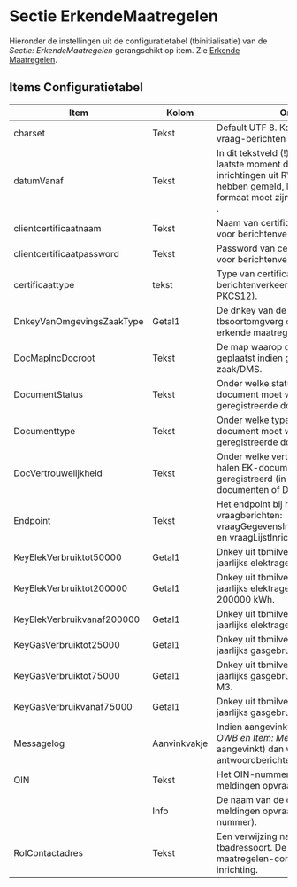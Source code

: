 # Sectie ErkendeMaatregelen

Hieronder de instellingen uit de configuratietabel (tbinitialisatie) van de _Sectie: ErkendeMaatregelen_ gerangschikt op item. Zie [Erkende Maatregelen](../../probleemoplossing/programmablokken/erkende_maatregelen.md).

## Items Configuratietabel

| Item                       | Kolom        | Omschrijving                                                             |
|----------------------------|--------------|--------------------------------------------------------------------------|
| charset                    | Tekst        | Default UTF 8. Komt bovenaan de xml-vraag-berichten te staan.            |
| datumVanaf                 | Tekst        | In dit tekstveld (!) komt datum/tijd van het laatste moment dat OpenWave de lijst met inrichtingen uit RVO die nieuwe matregelen hebben gemeld, heeft opgehaald. Het formaat moet zijn: yyyy-MM-ddTHH:mm:ss . |
| clientcertificaatnaam      | Tekst        | Naam van certificaat dat gebruikt wordt voor berichtenverkeer met RVO.   |
| clientcertificaatpassword  | Tekst        | Password van certificaat dat gebruikt wordt voor berichtenverkeer met RVO. |
| certificaattype            | tekst        | Type van certificaat dat gebruikt wordt voor berichtenverkeer met RVO (default PKCS12). |
| DnkeyVanOmgevingsZaakType  | Getal1       | De dnkey van de soort omgevingszaak uit tbsoortomgverg die geldt voor de melding erkende maatregelen. |
| DocMapIncDocroot           | Tekst        | De map waarop de PDF moet worden geplaatst indien geen spraken van StUF zaak/DMS. |
| DocumentStatus             | Tekst        | Onder welke status het op te halen EK-document moet worden geregistreerd (in geregistreerde documenten of DMS). |
| Documenttype               | Tekst        | Onder welke type het op te halen EK-document moet worden geregistreerd (in geregistreerde documenten of DMS). |
| DocVertrouwelijkheid       | Tekst        | Onder welke vertrouwelijkheid het op te halen EK-document moet worden geregistreerd (in geregistreerde documenten of DMS). |
| Endpoint                   | Tekst        | Het endpoint bij het RVO voor de vraagberichten: vraagGegevensIndividueleInrichtingRequest en vraagLijstInrichtingIDsRequest. |
| KeyElekVerbruiktot50000    | Getal1       | Dnkey uit tbmilverbruikcat die staat voor jaarlijks elektragebruik tot 50000 kWh. |
| KeyElekVerbruiktot200000   | Getal1       | Dnkey uit tbmilverbruikcat die staat voor jaarlijks elektragebruik van 50000 kWh tot 200000 kWh. |
| KeyElekVerbruikvanaf200000 | Getal1       | Dnkey uit tbmilverbruikcat die staat voor jaarlijks elektragebruik vanaf 200000 kWh. |
| KeyGasVerbruiktot25000     | Getal1       | Dnkey uit tbmilverbruikcat die staat voor jaarlijks gasgebruik tot 25000 M3. |
| KeyGasVerbruiktot75000     | Getal1       | Dnkey uit tbmilverbruikcat die staat voor jaarlijks gasgebruik vanaf 25000 tot 75000 M3. |
| KeyGasVerbruikvanaf75000   | Getal1       | Dnkey uit tbmilverbruikcat die staat voor jaarlijks gasgebruik vanaf 75000 M3. |
| Messagelog                 | Aanvinkvakje | Indien aangevinkt (en de instelling _Sectie: OWB en Item: MessageLog_ staat ook aangevinkt) dan worden de vraag- en antwoordberichten gelogd in tbmessagelog. |
| OIN                        | Tekst        | Het OIN-nummer van de organisatie die de meldingen opvraagt.             |
|                            | Info         | De naam van de organisatie die de meldingen opvraagt (die hoort bij het OIN-nummer). |
| RolContactadres            | Tekst        | Een verwijzing naar de kolom dvcode van tbadressoort. De rol die hoort bij de erkende maatregelen-contactadressen bij de inrichting. |

